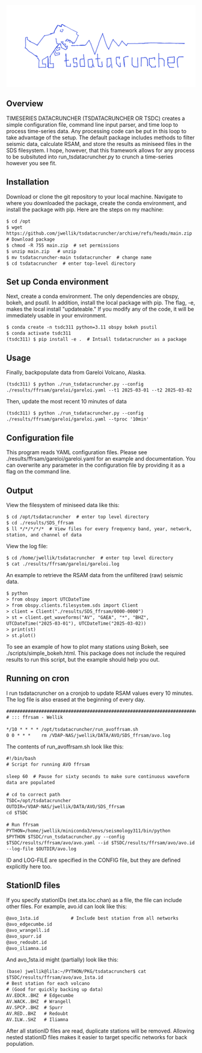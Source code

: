 <img src="https://github.com/jwellik/tsdatacruncher/blob/main/img/trex.png" width=1210 alt="TREX!" />

## Overview
TIMESERIES DATACRUNCHER (TSDATACRUNCHER OR TSDC) creates a simple configuration file, command line input parser, and time loop to process time-series data. Any processing code can be put in this loop to take advantage of the setup. The default package includes methods to filter seismic data, calculate RSAM, and store the results as miniseed files in the SDS filesystem. I hope, however, that this framework allows for any process to be subsituted into run_tsdatacruncher.py to crunch a time-series however you see fit.

## Installation
Download or clone the git repository to your local machine. Navigate to where you downloaded the package, create the conda environment, and install the package with pip. Here are the steps on my machine:

```
$ cd /opt
$ wget https://github.com/jwellik/tsdatacruncher/archive/refs/heads/main.zip  # Download package
$ chmod -R 755 main.zip  # set permissions
$ unzip main.zip   # unzip
$ mv tsdatacruncher-main tsdatacruncher  # change name
$ cd tsdatacruncher  # enter top-level directory
```

## Set up Conda environment
Next, create a conda environment. The only dependencies are obspy, bokeh, and psutil. In addition, install the local package with pip. The flag, -e, makes the local install "updateable." If you modify any of the code, it will be immediately usable in your environment.
```
$ conda create -n tsdc311 python=3.11 obspy bokeh psutil
$ conda activate tsdc311
(tsdc311) $ pip install -e .  # Intsall tsdatacruncher as a package
```

## Usage
Finally, backpopulate data from Gareloi Volcano, Alaska.
```
(tsdc311) $ python ./run_tsdatacruncher.py --config ./results/ffrsam/gareloi/gareloi.yaml --t1 2025-03-01 --t2 2025-03-02
```
Then, update the most recent 10 minutes of data
```
(tsdc311) $ python ./run_tsdatacruncher.py --config ./results/ffrsam/gareloi/gareloi.yaml --tproc '10min'
```

## Configuration file
This program reads YAML configuration files.
Please see ./results/ffrsam/gareloi/gareloi.yaml for an example and documentation.
You can overwrite any parameter in the configuration file by providing it as a flag on the command line.

## Output
View the filesystem of miniseed data like this:
```
$ cd /opt/tsdatacruncher  # enter top level directory
$ cd ./results/SDS_ffrsam
$ ll */*/*/*/*  # View files for every frequency band, year, network, station, and channel of data
```

View the log file:
```
$ cd /home/jwellik/tsdatacruncher  # enter top level directory
$ cat ./results/ffrsam/gareloi/gareloi.log
```

An example to retrieve the RSAM data from the unfiltered (raw) seismic data.
```
$ python
> from obspy import UTCDateTime
> from obspy.clients.filesystem.sds import Client
> client = Client("./results/SDS_ffrsam/0000-0000")
> st = client.get_waveforms("AV", "GAEA", "*", "BHZ", UTCDateTime("2025-03-01"), UTCDateTime("2025-03-02))
> print(st)
> st.plot()
```

To see an example of how to plot many stations using Bokeh, see ./scripts/simple_bokeh.html. This package does not include the required results to run this script, but the example should help you out.

## Running on cron
I run tsdatacruncher on a cronjob to update RSAM values every 10 minutes. The log file is also erased at the beginning of every day.
```
####################################################################################################
# ::: ffrsam - Wellik

*/10 * * * * /opt/tsdatacruncher/run_avoffrsam.sh
0 0 * * *    rm /VDAP-NAS/jwellik/DATA/AVO/SDS_ffrsam/avo.log
```
The contents of run_avoffrsam.sh look like this:
```
#!/bin/bash
# Script for running AVO ffrsam

sleep 60  # Pause for sixty seconds to make sure continuous waveform data are populated

# cd to correct path
TSDC=/opt/tsdatacruncher
OUTDIR=/VDAP-NAS/jwellik/DATA/AVO/SDS_ffrsam
cd $TSDC

# Run ffrsam
PYTHON=/home/jwellik/miniconda3/envs/seismology311/bin/python
$PYTHON $TSDC/run_tsdatacruncher.py --config $TSDC/results/ffrsam/avo/avo.yaml --id $TSDC/results/ffrsam/avo/avo.id --log-file $OUTDIR/avo.log
```
ID and LOG-FILE are specified in the CONFIG file, but they are defined explicitly here too.

## StationID files
If you specify stationIDs (net.sta.loc.chan) as a file, the file can include other files. For example, avo.id can look like this:
```
@avo_1sta.id            # Include best station from all networks
@avo_edgecumbe.id
@avo_wrangell.id
@avo_spurr.id
@avo_redoubt.id
@avo_iliamna.id
```
And avo_1sta.id might (partially) look like this:
```
(base) jwellik@lila:~/PYTHON/PKG/tsdatacruncher$ cat $TSDC/results/ffrsam/avo/avo_1sta.id 
# Best station for each volcano
# (Good for quickly backing up data)
AV.EDCR..BHZ  # Edgecumbe
AV.WACK..BHZ  # Wrangell
AV.SPCP..BHZ  # Spurr
AV.RED..BHZ   # Redoubt
AV.ILW..SHZ   # Iliamna
```
After all stationID files are read, duplicate stations will be removed. Allowing nested stationID files makes it easier to target specific networks for back population.
